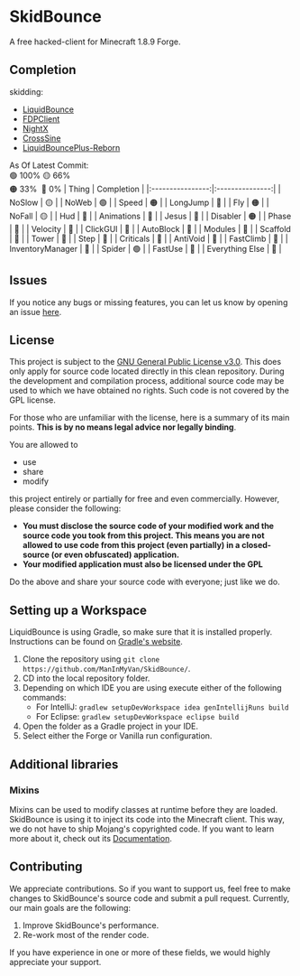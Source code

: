 # SkidBounce
A free hacked-client for Minecraft 1.8.9 Forge.

## Completion

skidding:
* [LiquidBounce](https://github.com/CCBlueX/LiquidBounce/tree/legacy)
* [FDPClient](https://github.com/SkidderMC/FDPClient)
* [NightX](https://github.com/Aspw-w/NightX-Client)
* [CrossSine](https://github.com/shxp3/CrossSine)
* [LiquidBouncePlus-Reborn](https://github.com/liquidbounceplusreborn/LiquidbouncePlus-Reborn)

As Of Latest Commit:\
:green_circle: 100% :yellow_circle: 66%\
:orange_circle: 33% ‌ :red_circle: 0%
|      Thing       |   Completion    |
|:----------------:|:---------------:|
|      NoSlow      | :yellow_circle: |
|      NoWeb       | :green_circle:  |
|      Speed       | :orange_circle: |
|     LongJump     |  :red_circle:   |
|       Fly        | :orange_circle: |
|      NoFall      | :yellow_circle: |
|       Hud        |  :red_circle:   |
|    Animations    |  :red_circle:   |
|      Jesus       |  :red_circle:   |
|     Disabler     | :orange_circle: |
|      Phase       |  :red_circle:   |
|     Velocity     |  :red_circle:   |
|     ClickGUI     |  :red_circle:   |
|    AutoBlock     |  :red_circle:   |
|     Modules      |  :red_circle:   |
|     Scaffold     |  :red_circle:   |
|      Tower       |  :red_circle:   |
|       Step       |  :red_circle:   |
|    Criticals     |  :red_circle:   |
|     AntiVoid     |  :red_circle:   |
|    FastClimb     |  :red_circle:   |
| InventoryManager |  :red_circle:   |
|      Spider      | :green_circle:  |
|     FastUse      |  :red_circle:   |
| Everything Else  |  :red_circle:   |

## Issues
If you notice any bugs or missing features, you can let us know by opening an issue [here](https://github.com/ManInMyVan/SkidBounce/issues).

## License
This project is subject to the [GNU General Public License v3.0](LICENSE). This does only apply for source code located directly in this clean repository. During the development and compilation process, additional source code may be used to which we have obtained no rights. Such code is not covered by the GPL license.

For those who are unfamiliar with the license, here is a summary of its main points. **This is by no means legal advice nor legally binding**.

You are allowed to
- use
- share
- modify

this project entirely or partially for free and even commercially. However, please consider the following:

- **You must disclose the source code of your modified work and the source code you took from this project. This means you are not allowed to use code from this project (even partially) in a closed-source (or even obfuscated) application.**
- **Your modified application must also be licensed under the GPL** 

Do the above and share your source code with everyone; just like we do.

## Setting up a Workspace
LiquidBounce is using Gradle, so make sure that it is installed properly. Instructions can be found on [Gradle's website](https://gradle.org/install/).
1. Clone the repository using `git clone https://github.com/ManInMyVan/SkidBounce/`. 
2. CD into the local repository folder.
3. Depending on which IDE you are using execute either of the following commands:
    - For IntelliJ: `gradlew setupDevWorkspace idea genIntellijRuns build`
    - For Eclipse: `gradlew setupDevWorkspace eclipse build`
4. Open the folder as a Gradle project in your IDE.
5. Select either the Forge or Vanilla run configuration.

## Additional libraries
### Mixins
Mixins can be used to modify classes at runtime before they are loaded. SkidBounce is using it to inject its code into the Minecraft client. This way, we do not have to ship Mojang's copyrighted code. If you want to learn more about it, check out its [Documentation](https://docs.spongepowered.org/5.1.0/en/plugin/internals/mixins.html).

## Contributing

We appreciate contributions. So if you want to support us, feel free to make changes to SkidBounce's source code and submit a pull request. Currently, our main goals are the following:
1. Improve SkidBounce's performance.
2. Re-work most of the render code.

If you have experience in one or more of these fields, we would highly appreciate your support.
